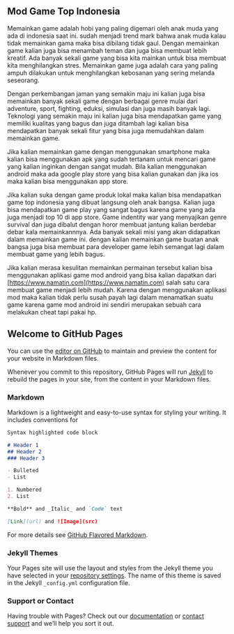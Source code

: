 ## Mod Game Top Indonesia

Memainkan game adalah hobi yang paling digemari oleh anak muda yang ada di indonesia saat ini. sudah menjadi trend mark bahwa anak muda kalau tidak memainkan gama maka bisa dibilang tidak gaul. Dengan memainkan game kalian juga bisa menambah teman dan juga bisa membuat lebih kreatif. Ada banyak sekali game yang bisa kita mainkan untuk bisa membuat kita menghilangkan stres. Memainkan game juga adalah cara yang paling ampuh dilakukan untuk menghilangkan kebosanan yang sering melanda seseorang.

Dengan perkembangan jaman yang semakin maju ini kalian juga bisa memainkan banyak sekali game dengan berbagai genre mulai dari adventure, sport, fighting, eduksi, simulasi dan juga masih banyak lagi. Teknologi yang semakin maju ini kalian juga bisa mendapatkan game yang memiliki kualitas yang bagus dan juga ditambah lagi kalian bisa mendapatkan banyak sekali fitur yang bisa juga memudahkan dalam memainkan game.

Jika kalian memainkan game dengan menggunakan smartphone maka kalian bisa menggunakan apk yang sudah tertanam untuk mencari game yang kalian inginkan dengan sangat mudah. Bila kalian menggunakan android maka ada google play store yang bisa kalian gunakan dan jika ios maka kalian bisa menggunakan app store. 

Jika kalian suka dengan game produk lokal maka kalian bisa mendapatkan game top indonesia yang dibuat langsung oleh anak bangsa. Kalian juga bisa mendapatkan game play yang sangat bagus karena game yang ada juga menjadi top 10 di app store. Game indentity war yang menyajikan genre survival dan juga dibalut dengan horor membuat jantung kalian berdebar debar kala memainkannnya. Ada banyak sekali misi yang akan didapatkan dalam memainkan game ini. dengan kalian memainkan game buatan anak bangsa juga bisa membuat para developer game lebih semangat lagi dalam membuat game yang lebih bagus.

Jika kalian merasa kesulitan memainkan permainan tersebut kalian bisa menggunakan aplikasi game mod android yang bisa kalian dapatkan dari [https://www.namatin.com](https://www.namatin.com) salah satu cara membuat game menjadi lebih mudah. Karena dengan menggunakan aplikasi mod maka kalian tidak perlu susah payah lagi dalam menamatkan suatu game karena game mod android ini sendiri merupakan sebuah cara melakukan cheat tapi pakai hp.

## Welcome to GitHub Pages

You can use the [editor on GitHub](https://github.com/Alvianso/game/edit/master/index.md) to maintain and preview the content for your website in Markdown files.

Whenever you commit to this repository, GitHub Pages will run [Jekyll](https://jekyllrb.com/) to rebuild the pages in your site, from the content in your Markdown files.

### Markdown

Markdown is a lightweight and easy-to-use syntax for styling your writing. It includes conventions for

```markdown
Syntax highlighted code block

# Header 1
## Header 2
### Header 3

- Bulleted
- List

1. Numbered
2. List

**Bold** and _Italic_ and `Code` text

[Link](url) and ![Image](src)
```

For more details see [GitHub Flavored Markdown](https://guides.github.com/features/mastering-markdown/).

### Jekyll Themes

Your Pages site will use the layout and styles from the Jekyll theme you have selected in your [repository settings](https://github.com/Alvianso/game/settings). The name of this theme is saved in the Jekyll `_config.yml` configuration file.

### Support or Contact

Having trouble with Pages? Check out our [documentation](https://help.github.com/categories/github-pages-basics/) or [contact support](https://github.com/contact) and we’ll help you sort it out.
